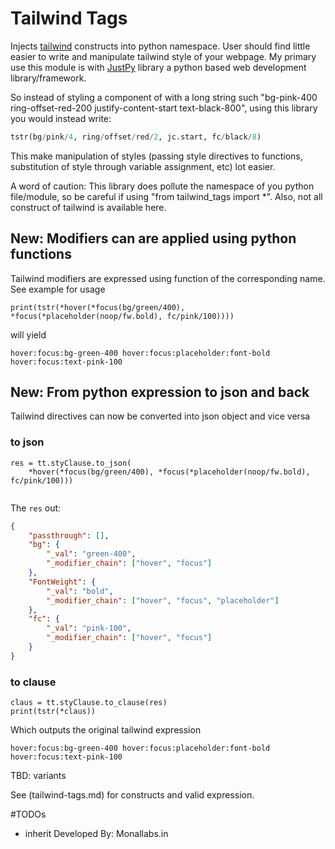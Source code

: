 # Tailwind Tags
Injects [tailwind](https://tailwindcss.com/)  constructs into python namespace. User should find little easier to 
write and manipulate tailwind style of your webpage. My primary use this module is with [JustPy](https://github.com/elimintz/justpy) library 
a python based web development library/framework. 

So instead of styling a component of with a long string such "bg-pink-400 ring-offset-red-200 justify-content-start text-black-800", using
this library you would instead write:
```python
tstr(bg/pink/4, ring/offset/red/2, jc.start, fc/black/8)
```

This make manipulation of styles (passing style directives to functions, substitution of style through variable assignment, etc) lot easier. 

A word of caution: 
This library does pollute the namespace of you python file/module, so be careful if using "from tailwind_tags import *". 
Also, not all construct of tailwind is available here. 


## New: Modifiers can are applied using python functions
Tailwind modifiers are expressed using function of the corresponding name. See example for usage
```
print(tstr(*hover(*focus(bg/green/400), *focus(*placeholder(noop/fw.bold), fc/pink/100))))
```
will yield
```
hover:focus:bg-green-400 hover:focus:placeholder:font-bold hover:focus:text-pink-100
```

## New: From python expression to json and back
Tailwind directives can now be converted into json object and vice versa
### to json
```
res = tt.styClause.to_json(
    *hover(*focus(bg/green/400), *focus(*placeholder(noop/fw.bold), fc/pink/100)))
    
```


The `res` out:
```json
{
    "passthrough": [],
    "bg": {
        "_val": "green-400",
        "_modifier_chain": ["hover", "focus"]
    },
    "FontWeight": {
        "_val": "bold",
        "_modifier_chain": ["hover", "focus", "placeholder"]
    },
    "fc": {
        "_val": "pink-100",
        "_modifier_chain": ["hover", "focus"]
    }
}
```

### to clause

```
claus = tt.styClause.to_clause(res)
print(tstr(*claus))
```

Which outputs the original tailwind expression
```
hover:focus:bg-green-400 hover:focus:placeholder:font-bold hover:focus:text-pink-100
```

TBD: variants 

See (tailwind-tags.md) for constructs and valid expression. 

#TODOs
- inherit
Developed By: Monallabs.in
